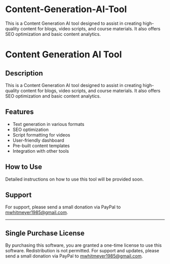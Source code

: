 # Content-Generation-AI-Tool
This is a Content Generation AI tool designed to assist in creating high-quality content for blogs, video scripts, and course materials. It also offers SEO optimization and basic content analytics.

# Content Generation AI Tool

## Description
This is a Content Generation AI tool designed to assist in creating high-quality content for blogs, video scripts, and course materials. It also offers SEO optimization and basic content analytics.

## Features
- Text generation in various formats
- SEO optimization
- Script formatting for videos
- User-friendly dashboard
- Pre-built content templates
- Integration with other tools

## How to Use
Detailed instructions on how to use this tool will be provided soon.

## Support
For support, please send a small donation via PayPal to mwhitmeyer1985@gmail.com.

---

## Single Purchase License

By purchasing this software, you are granted a one-time license to use this software. Redistribution is not permitted. For support and updates, please send a small donation via PayPal to mwhitmeyer1985@gmail.com.
